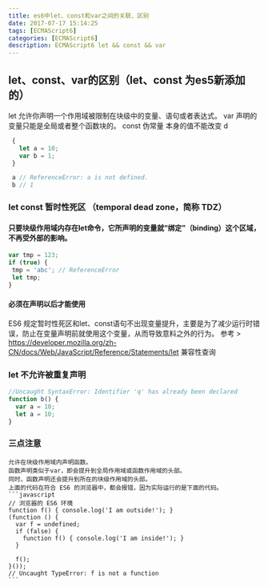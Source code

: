 ```yaml
---
title: es6中let、const和var之间的关联、区别
date: 2017-07-17 15:14:25
tags: [ECMAScript6]
categories: [ECMAScript6]
description: ECMAScript6 let && const && var
---
```

## let、const、var的区别（let、const 为es5新添加的）
 let 允许你声明一个作用域被限制在块级中的变量、语句或者表达式。
 var 声明的变量只能是全局或者整个函数块的。
 const 伪常量 本身的值不能改变 d
 ```javascript
  {
    let a = 10;
    var b = 1;
  }

  a // ReferenceError: a is not defined.
  b // 1
 ```
<!--more-->
### let const 暂时性死区 （temporal dead zone，简称 TDZ）
 #### 只要块级作用域内存在let命令，它所声明的变量就“绑定”（binding）这个区域，不再受外部的影响。
 ```javascript
 var tmp = 123;
 if (true) {
  tmp = 'abc'; // ReferenceError
  let tmp;
 }
 ```
 #### 必须在声明以后才能使用

 ES6 规定暂时性死区和let、const语句不出现变量提升，主要是为了减少运行时错误，防止在变量声明前就使用这个变量，从而导致意料之外的行为。
 参考 > <https://developer.mozilla.org/zh-CN/docs/Web/JavaScript/Reference/Statements/let> 兼容性查询
 
### let 不允许被重复声明
  ```javascript
  //Uncaught SyntaxError: Identifier 'q' has already been declared
  function b() {
  	var a = 10;
  	let a = 10;
  }
  ```

### 三点注意
	允许在块级作用域内声明函数。
	函数声明类似于var，即会提升到全局作用域或函数作用域的头部。
	同时，函数声明还会提升到所在的块级作用域的头部。
	上面的代码在符合 ES6 的浏览器中，都会报错，因为实际运行的是下面的代码。
	```javascript
	// 浏览器的 ES6 环境
	function f() { console.log('I am outside!'); }
	(function () {
	  var f = undefined;
	  if (false) {
	    function f() { console.log('I am inside!'); }
	  }

	  f();
	}());
	// Uncaught TypeError: f is not a function
	```
